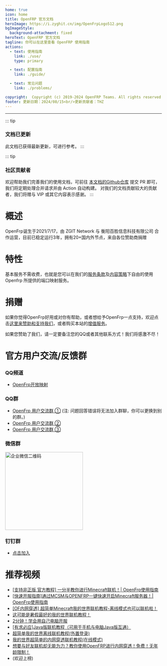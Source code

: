 ```yaml
---
home: true
icon: home
title: OpenFRP 官方文档
heroImage: https://i.zyghit.cn/img/OpenFrpLogo512.png
bgImageStyle:
  background-attachment: fixed
heroText: OpenFRP 官方文档
tagline: 你可以在这里查看 OpenFRP 使用指南
actions:
  - text: 使用指南
    link: ./use/
    type: primary

  - text: 配置指南
    link: ./guide/

  - text: 常见问题
    link: ./problems/

copyright:  Copyright (c) 2019-2024 OpenFRP Teams. All rights reserved.<br/>by 云默安 and other members.
footer: 更新日期：2024/08/15<br/>更新贡献者：THZ
---
```


<!---

|——————————————————————————————————|
|           贡献者名单               |
|————|—————————|———————————————————|
|编号 |贡献者    | 贡献日期           |
|————|—————————|———————————————————|
| 1  | 狐狸汉克 | 2023/6/25         |
|————|—————————|———————————————————|
| 2  | Yue-cn  | 2023/8/23         |
|————|—————————|———————————————————|
| 3  | 云默安   | 2024/3/16         |
|————|—————————|———————————————————|
| 4  | THZ同学  | 2024/8/15         |
|————|—————————|———————————————————|

-->

---
::: tip
### 文档已更新
此文档已获得最新更新，可进行参考。
:::

::: tip
### 社区贡献者
欢迎帮助我们完善我们的使用文档，可前往 [本文档的Github仓库](https://github.com/ZGIT-Network/OpenFrp-Docs) 提交 PR 即可，我们将定期处理合并请求并由 Action 自动构建。
对我们的文档贡献较大的贡献者，我们将赠与 VIP 或其它内容表示感谢。
:::

# 概述

OpenFrp诞生于2021/7/17，由 ZGIT Network 与 衡阳百胜信息科技有限公司 合作运营，目前已稳定运行3年，拥有20+国内外节点，来自各位赞助商捐赠

# 特性

基本服务不需收费，也就是您可以在我们的[服务条款](https://www.openfrp.net/policy/)及[内容策略](https://www.openfrp.net/content/)下自由的使用 Openfrp 所提供的端口映射服务。

# 捐赠

如果你觉得OpenFrp好用或对你有帮助，或者想给予OpenFrp一点支持，欢迎点击[这里来赞助和支持我们](https://afdian.net/a/zgitnetwork)，或者购买本站的[增值服务](https://www.openfrp.net/home/addon)。

如果您赞助了我们，请一定要备注您的QQ或者其他联系方式！我们将感激不尽！


# 官方用户交流/反馈群
### QQ频道
- [OpenFrp开放映射](https://pd.qq.com/s/5kcr1x76o)
### QQ群
- [OpenFrp 用户交流群 ①](https://jq.qq.com/?_wv=1027&k=Rmq2B1uQ) (注: 问题回答错误将无法加入群聊，你可以更换到别的群。)
- [OpenFrp 用户交流群 ②](https://jq.qq.com/?_wv=1027&k=ju2Ki3Fn)
- [OpenFrp 用户交流群 ③](https://jq.qq.com/?_wv=1027&k=CnQINlkJ)
### 微信群
<img alt="企业微信二维码" width=250 src="https://d.of.gs/images/WxCodeMin.png"> 

### 钉钉群
- [点击加入](https://qr.dingtalk.com/action/joingroup?code=v1,k1,qHCW+rhCFYsFlDYj84QH3dMCVHMaDno5qMaY9MzAS5Y=&_dt_no_comment=1&origin=11)



# 推荐视频

- [[支持非正版,官方教程] 一分半教你进行Minecraft联机！| OpenFrp使用指南](https://www.bilibili.com/video/BV1224y1X7sU)
- [[快速开服指南]通过MCSM与OPENFRP一键快速开启Minecraft服务器！| OpenFrp使用指南](https://www.bilibili.com/video/BV1yD4y1u7Kq/)
- [[OF内网穿透] 超简单Minecraft我的世界联机教程-离线模式也可以联机啦！](https://www.bilibili.com/video/BV1SD4y1H758)
- [这可能是暑假最好的我的世界联机教程！]( https://www.bilibili.com/video/BV1MP411e7Ki)
- [2分钟！学会用自己电脑开服](https://www.bilibili.com/video/BV1Ek4y1E7Mc)
- [[有求必应]Java版联机教程（可用于手机与电脑Java版互通）](https://www.bilibili.com/video/BV1So4y1t7q9)
- [超简单我的世界离线联机教程(外置登录)](https://b23.tv/BV1Jh4y1g7W8)
- [我的世界超简单的内网穿透联机教程(在线模式)](https://b23.tv/BV1rg4y1V7dq)
- [想要与好友联机却无能为力？教你使用OpenFRP进行内网穿透！免费！无年龄限制！](https://www.bilibili.com/video/BV1TSbfe1Ef1)
- (欢迎上榜)
